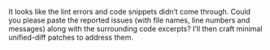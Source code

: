It looks like the lint errors and code snippets didn’t come through. Could you please paste the reported issues (with file names, line numbers and messages) along with the surrounding code excerpts? I’ll then craft minimal unified-diff patches to address them.